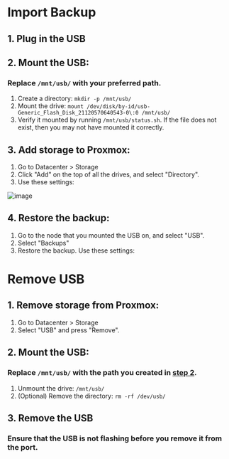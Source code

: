 # Import Backup

## 1. Plug in the USB

## 2. Mount the USB:
### Replace `/mnt/usb/` with your preferred path.
1. Create a directory: `mkdir -p /mnt/usb/`
2. Mount the drive: `mount /dev/disk/by-id/usb-Generic_Flash_Disk_21120570640543-0\:0 /mnt/usb/`
3. Verify it mounted by running `/mnt/usb/status.sh`. If the file does not exist, then you may not have mounted it correctly.

## 3. Add storage to Proxmox:
1. Go to Datacenter > Storage
2. Click "Add" on the top of all the drives, and select "Directory".
3. Use these settings:

![image](https://github.com/user-attachments/assets/ddf02d18-edbd-4feb-ae50-8b140b7ff313)

## 4. Restore the backup:
1. Go to the node that you mounted the USB on, and select "USB".
2. Select "Backups"
3. Restore the backup. Use these settings:



# Remove USB

## 1. Remove storage from Proxmox:
1. Go to Datacenter > Storage
2. Select "USB" and press "Remove".

## 2. Mount the USB:
### Replace `/mnt/usb/` with the path you created in [step 2]([url](https://github.com/The-Dark-Mode/Proxmox-USB/blob/main/README.md#2-mount-the-usb)).
1. Unmount the drive: `/mnt/usb/`
2. (Optional) Remove the directory: `rm -rf /dev/usb/`

## 3. Remove the USB
### Ensure that the USB is not flashing before you remove it from the port.
